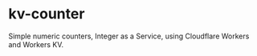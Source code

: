 # kv-counter

Simple numeric counters, Integer as a Service, using Cloudflare Workers and Workers KV.
